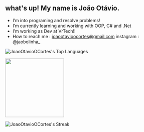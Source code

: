  ## what's up! My name is João Otávio. 
- I’m into programing and resolve problems!
- I’m currently learning and working with OOP, C# and .Net
- I’m working as Dev at VrTech!!
- How to reach me : joaootavioocortes@gmail.com
                            instagram : @jaobolinha_                   

![JoaoOtavioOCortes's Top Languages](https://github-readme-stats.vercel.app/api/top-langs/?username=JoaoOtavioOCortes&theme=vue-dark&show_icons=true&hide_border=true&layout=compact)<div align="start">
  <img height="187em" src="https://github-readme-stats.vercel.app/api?username=JoaoOtavioOCortes&locale=pt-br&show_icons=true&theme=transparent&hide_rank=true&include_all_commits=true" />
</div>

 ![JoaoOtavioOCortes's Streak](https://github-readme-streak-stats.herokuapp.com/?user=JoaoOtavioOCortes&theme=vue-dark&hide_border=true)
